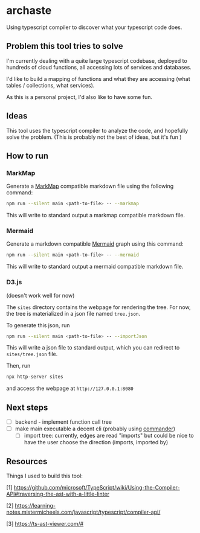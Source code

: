 # archaste

Using typescript compiler to discover what your typescript code does.

## Problem this tool tries to solve

I'm currently dealing with a quite large typescript codebase, deployed to hundreds of cloud functions, all accessing lots of services and databases.

I'd like to build a mapping of functions and what they are accessing (what tables / collections, what services).

As this is a personal project, I'd also like to have some fun.

## Ideas

This tool uses the typescript compiler to analyze the code, and hopefully solve the problem. (This is probably not the best of ideas, but it's fun )

## How to run

### MarkMap

Generate a [MarkMap](https://markmap.js.org/) compatible markdown file using the following command:

```bash
npm run --silent main <path-to-file> -- --markmap
```

This will write to standard output a markmap compatible markdown file.

### Mermaid

Generate a markdown compatible [Mermaid](https://mermaid-js.github.io/mermaid/#/) graph using this command:

```bash
npm run --silent main <path-to-file> -- --mermaid
```

This will write to standard output a mermaid compatible markdown file.

### D3.js

(doesn't work well for now)

The `sites` directory contains the webpage for rendering the tree. For now, the tree is materialized in a json file named `tree.json`.

To generate this json, run

```bash
npm run --silent main <path-to-file> -- --importJson
```

This will write a json file to standard output, which you can redirect to `sites/tree.json` file.

Then, run

```bash
npx http-server sites
```

and access the webpage at `http://127.0.0.1:8080`

## Next steps

- [ ] backend - implement function call tree
- [ ] make main executable a decent cli (probably using [commander](https://www.npmjs.com/package/commander))
  - [ ] import tree: currently, edges are read "imports" but could be nice to have the user choose the direction (imports, imported by)

## Resources

Things I used to build this tool:

[1] https://github.com/microsoft/TypeScript/wiki/Using-the-Compiler-API#traversing-the-ast-with-a-little-linter

[2] https://learning-notes.mistermicheels.com/javascript/typescript/compiler-api/

[3] https://ts-ast-viewer.com/#
